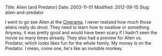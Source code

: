 Title: Alien (and Predator)
Date: 2003-11-01
Modified: 2012-09-15
Slug: alien-and-predator

I went to go see <span class="removed_link">Alien</span> at the <a href="http://www.seattlecinerama.com/" >Cinerama</a>. I never realized how much those aliens really do drool. They need to learn how to swallow or something.
Anyway, it was pretty good and would have been scary if I hadn't seen the movie so many times already.
They also had a preview for <span class="removed_link">Alien vs. Predator</span>, which looks likes fun for the whole family. My money is on the Predator. I mean, come one, he's like an invisible monkey.
